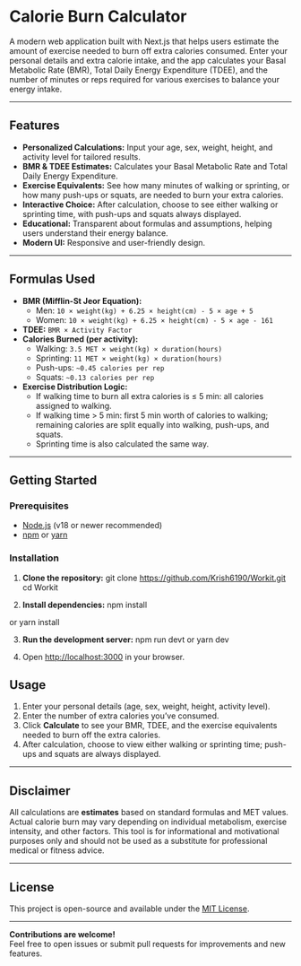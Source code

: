 # Calorie Burn Calculator

A modern web application built with Next.js that helps users estimate the amount of exercise needed to burn off extra calories consumed. Enter your personal details and extra calorie intake, and the app calculates your Basal Metabolic Rate (BMR), Total Daily Energy Expenditure (TDEE), and the number of minutes or reps required for various exercises to balance your energy intake.

---

## Features

- **Personalized Calculations:** Input your age, sex, weight, height, and activity level for tailored results.
- **BMR & TDEE Estimates:** Calculates your Basal Metabolic Rate and Total Daily Energy Expenditure.
- **Exercise Equivalents:** See how many minutes of walking or sprinting, or how many push-ups or squats, are needed to burn your extra calories.
- **Interactive Choice:** After calculation, choose to see either walking or sprinting time, with push-ups and squats always displayed.
- **Educational:** Transparent about formulas and assumptions, helping users understand their energy balance.
- **Modern UI:** Responsive and user-friendly design.

---

## Formulas Used

- **BMR (Mifflin-St Jeor Equation):**
  - Men: `10 × weight(kg) + 6.25 × height(cm) - 5 × age + 5`
  - Women: `10 × weight(kg) + 6.25 × height(cm) - 5 × age - 161`
- **TDEE:** `BMR × Activity Factor`
- **Calories Burned (per activity):**
  - Walking: `3.5 MET × weight(kg) × duration(hours)`
  - Sprinting: `11 MET × weight(kg) × duration(hours)`
  - Push-ups: `~0.45 calories per rep`
  - Squats: `~0.13 calories per rep`
- **Exercise Distribution Logic:**
  - If walking time to burn all extra calories is ≤ 5 min: all calories assigned to walking.
  - If walking time > 5 min: first 5 min worth of calories to walking; remaining calories are split equally into walking, push-ups, and squats.
  - Sprinting time is also calculated the same way.

---

## Getting Started

### Prerequisites

- [Node.js](https://nodejs.org/) (v18 or newer recommended)
- [npm](https://www.npmjs.com/) or [yarn](https://yarnpkg.com/)

### Installation

1. **Clone the repository:**
git clone https://github.com/Krish6190/Workit.git
cd Workit


2. **Install dependencies:**
npm install

or
yarn install


3. **Run the development server:**
npm run devt
or
yarn dev


4. Open [http://localhost:3000](http://localhost:3000) in your browser.

## Usage

1. Enter your personal details (age, sex, weight, height, activity level).
2. Enter the number of extra calories you’ve consumed.
3. Click **Calculate** to see your BMR, TDEE, and the exercise equivalents needed to burn off the extra calories.
4. After calculation, choose to view either walking or sprinting time; push-ups and squats are always displayed.

---

## Disclaimer

All calculations are **estimates** based on standard formulas and MET values. Actual calorie burn may vary depending on individual metabolism, exercise intensity, and other factors. This tool is for informational and motivational purposes only and should not be used as a substitute for professional medical or fitness advice.

---

## License

This project is open-source and available under the [MIT License](LICENSE).

---

**Contributions are welcome!**  
Feel free to open issues or submit pull requests for improvements and new features.
